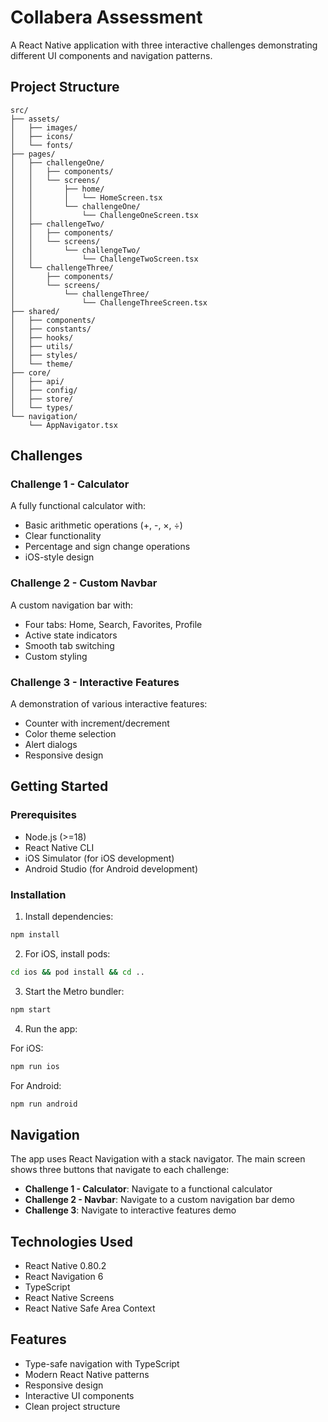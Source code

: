 # Collabera Assessment

A React Native application with three interactive challenges demonstrating different UI components and navigation patterns.

## Project Structure

```
src/
├── assets/
│   ├── images/
│   ├── icons/
│   └── fonts/
├── pages/
│   ├── challengeOne/
│   │   ├── components/
│   │   └── screens/
│   │       ├── home/
│   │       │   └── HomeScreen.tsx
│   │       └── challengeOne/
│   │           └── ChallengeOneScreen.tsx
│   ├── challengeTwo/
│   │   ├── components/
│   │   └── screens/
│   │       └── challengeTwo/
│   │           └── ChallengeTwoScreen.tsx
│   └── challengeThree/
│       ├── components/
│       └── screens/
│           └── challengeThree/
│               └── ChallengeThreeScreen.tsx
├── shared/
│   ├── components/
│   ├── constants/
│   ├── hooks/
│   ├── utils/
│   ├── styles/
│   └── theme/
├── core/
│   ├── api/
│   ├── config/
│   ├── store/
│   └── types/
└── navigation/
    └── AppNavigator.tsx
```

## Challenges

### Challenge 1 - Calculator
A fully functional calculator with:
- Basic arithmetic operations (+, -, ×, ÷)
- Clear functionality
- Percentage and sign change operations
- iOS-style design

### Challenge 2 - Custom Navbar
A custom navigation bar with:
- Four tabs: Home, Search, Favorites, Profile
- Active state indicators
- Smooth tab switching
- Custom styling

### Challenge 3 - Interactive Features
A demonstration of various interactive features:
- Counter with increment/decrement
- Color theme selection
- Alert dialogs
- Responsive design

## Getting Started

### Prerequisites
- Node.js (>=18)
- React Native CLI
- iOS Simulator (for iOS development)
- Android Studio (for Android development)

### Installation

1. Install dependencies:
```bash
npm install
```

2. For iOS, install pods:
```bash
cd ios && pod install && cd ..
```

3. Start the Metro bundler:
```bash
npm start
```

4. Run the app:

For iOS:
```bash
npm run ios
```

For Android:
```bash
npm run android
```

## Navigation

The app uses React Navigation with a stack navigator. The main screen shows three buttons that navigate to each challenge:

- **Challenge 1 - Calculator**: Navigate to a functional calculator
- **Challenge 2 - Navbar**: Navigate to a custom navigation bar demo
- **Challenge 3**: Navigate to interactive features demo

## Technologies Used

- React Native 0.80.2
- React Navigation 6
- TypeScript
- React Native Screens
- React Native Safe Area Context

## Features

- Type-safe navigation with TypeScript
- Modern React Native patterns
- Responsive design
- Interactive UI components
- Clean project structure
